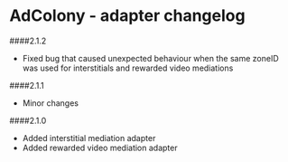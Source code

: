# AdColony - adapter changelog

####2.1.2

- Fixed bug that caused unexpected behaviour when the same zoneID was used for interstitials and rewarded video mediations

####2.1.1

- Minor changes

####2.1.0

- Added interstitial mediation adapter
- Added rewarded video mediation adapter